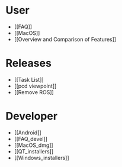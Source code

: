 # User

* [[FAQ]]
* [[MacOS]]
* [[Overview and Comparison of Features]]

# Releases

* [[Task List]]
* [[pcd viewpoint]]
* [[Remove ROS]]

# Developer

* [[Android]]
* [[FAQ_devel]]
* [[MacOS_dmg]]
* [[QT_installers]]
* [[Windows_installers]]